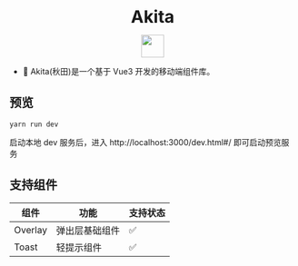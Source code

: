 <p align="center">
<strong style="font-size: 30px">Akita</strong>
</p>
<p align="center">
    <a href="https://v3.vuejs.org/">
        <img style="width: 40px" src="https://img.shields.io/badge/Vue-3.x-brightgreen">
    </a>
</p>

-   🐶 Akita(秋田)是一个基于 Vue3 开发的移动端组件库。

## 预览

```
yarn run dev
```

启动本地 dev 服务后，进入 http://localhost:3000/dev.html#/ 即可启动预览服务

## 支持组件

| 组件    | 功能           | 支持状态 |
| ------- | -------------- | -------- |
| Overlay | 弹出层基础组件 | ✅       |
| Toast   | 轻提示组件     | ✅       |
